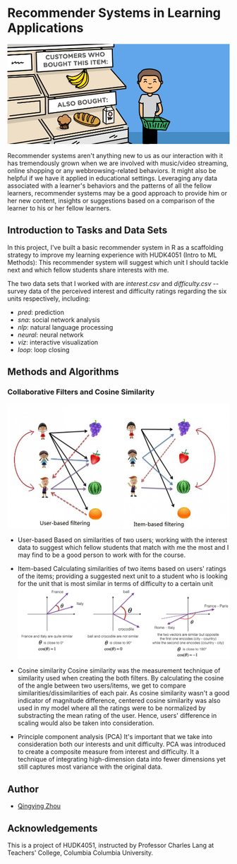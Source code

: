 # Recommender Systems in Learning Applications
![image1](image.png)

Recommender systems aren't anything new to us as our interaction with it has tremendously grown when we are involved with music/video streaming, online shopping or any webbrowsing-related behaviors. It might also be helpful if we have it applied in educational settings. Leveraging any data associated with a learner's behaviors and the patterns of all the fellow learners, recommender systems may be a good approach to provide him or her new content, insights or suggestions based on a comparison of the learner to his or her fellow learners. 

## Introduction to Tasks and Data Sets
In this project, I've built a basic recommender system in R as a scaffolding strategy to improve my learning experience with HUDK4051 (Intro to ML Methods): This recommender system will suggest which unit I should tackle next and which fellow students share interests with me. 

The two data sets that I worked with are *interest.csv* and *difficulty.csv* -- survey data of the perceived interest and difficulty ratings regarding the six units respectively, including:
* *pred*: prediction
* *sna*: social network analysis
* *nlp*: natural language processing
* *neural*: neural network
* *viz*: interactive visualization
* *loop*: loop closing

## Methods and Algorithms
### Collaborative Filters and Cosine Similarity
![collaborative](collaborative.jpeg)
* User-based
Based on similarities of two users; working with the interest data to suggest which fellow students that match with me the most and I may find to be a good person to work with for the course. 
* Item-based
Calculating similarities of two items based on users' ratings of the items; providing a suggested next unit to a student who is looking for the unit that is most similar in terms of difficulty to a certain unit
![cosine_sim](cosine_sim.png)
* Cosine similarity
Cosine similarity was the measurement technique of similarity used when creating the both filters. By calculating the cosine of the angle between two users/items, we get to compare similarities/dissimilarities of each pair. As cosine similarity wasn't a good indicator of magnitude difference, centered cosine similarity was also used in my model where all the ratings were to be normalized by substracting the mean rating of the user. Hence, users' difference in scaling would also be taken into consideration.

* Principle component analysis (PCA)
It's important that we take into consideration both our interests and unit difficulty. PCA was introduced to create a composite measure from interest and difficulty. It a technique of integrating high-dimension data into fewer dimensions yet still captures most variance with the original data.


## Author
* [Qingying Zhou](https://www.linkedin.com/in/qingying-zhou/)

## Acknowledgements
This is a project of HUDK4051, instructed by Professor Charles Lang at Teachers' College, Columbia Columbia University.